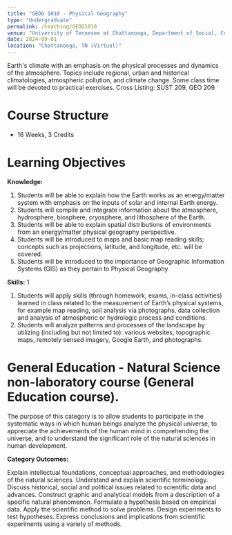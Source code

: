 ```yaml
---
title: "GEOG 1010 - Physical Geography"
type: "Undergraduate"
permalink: /teaching/GEOG1010
venue: "University of Tennesee at Chattanooga, Department of Social, Cultural and Justice Studies"
date: 2024-09-01
location: "Chattanooga, TN (Virtual)"
---
```


Earth's climate with an emphasis on the physical processes and dynamics of the atmosphere. Topics include regional, urban and historical climatologies, atmospheric pollution, and climate change. Some class time will be devoted to practical exercises.
Cross Listing: SUST 209, GEO 209

Course Structure
======
- 16 Weeks, 3 Credits

Learning Objectives
======
**Knowledge:** 
1. Students will be able to explain how the Earth works as an energy/matter system with emphasis on the inputs of solar and internal Earth energy.
2. Students will compile and integrate information about the atmosphere, hydrosphere, biosphere, cryosphere, and lithosphere of the Earth.
3. Students will be able to explain spatial distributions of environments from an energy/matter physical geography perspective.
4. Students will be introduced to maps and basic map reading skills; concepts such as projections, latitude, and longitude, etc. will be covered.
5. Students will be introduced to the importance of Geographic Information Systems (GIS) as they pertain to Physical Geography
   
**Skills:** 1
1. Students will apply skills (through homework, exams, in-class activities) learned in class related to the measurement of Earth’s physical systems, for example map reading, soil analysis via photographs, data collection and analysis of atmospheric or hydrologic process and conditions.
2. Students will analyze patterns and processes of the landscape by utilizing (including but not limited to): various websites, topographic maps, remotely sensed imagery, Google Earth, and photographs.

General Education - Natural Science non-laboratory course (General Education course).
======
The purpose of this category is to allow students to participate in the systematic ways in which human beings analyze the physical universe, to appreciate the achievements of the human mind in comprehending the universe, and to understand the significant role of the natural sciences in human development.

**Category Outcomes:**

Explain intellectual foundations, conceptual approaches, and methodologies of the natural sciences.
Understand and explain scientific terminology.
Discuss historical, social and political issues related to scientific data and advances.
Construct graphic and analytical models from a description of a specific natural phenomenon.
Formulate a hypothesis based on empirical data.
Apply the scientific method to solve problems.
Design experiments to test hypotheses.
Express conclusions and implications from scientific experiments using a variety of methods.
